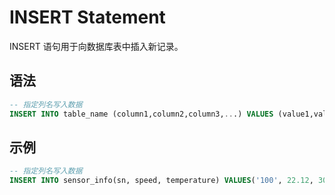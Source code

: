 # INSERT Statement

INSERT 语句用于向数据库表中插入新记录。

## 语法

```SQL
-- 指定列名写入数据
INSERT INTO table_name (column1,column2,column3,...) VALUES (value1,value2,value3,...)
```

## 示例

```SQL
-- 指定列名写入数据
INSERT INTO sensor_info(sn, speed, temperature) VALUES('100', 22.12, 30.8), ('101', 34.12, 40.6), ('102', 56.12, 52.3);
```
